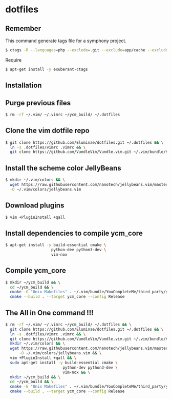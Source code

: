 # dotfiles

Remember
------------

This command generate tags file for a symphony project.

``` sh
$ ctags -R --languages=php --exclude=.git --exclude=app/cache --exclude=composer.phar --exclude='*Test.php' .
```

Require
``` sh
$ apt-get install -y exuberant-ctags
```

Installation
------------

Purge previous files
--------------------

``` sh
$ rm -rf ~/.vim/ ~/.vimrc ~/ycm_build/ ~/.dotfiles
```

Clone the vim dotfile repo
--------------------------

``` sh
$ git clone https://github.com/Eluminae/dotfiles.git ~/.dotfiles && \
  ln -s .dotfiles/vimrc .vimrc && \
  git clone https://github.com/VundleVim/Vundle.vim.git ~/.vim/bundle/Vundle.vim
```

Install the scheme color JellyBeans
-----------------------------------

``` sh
$ mkdir ~/.vim/colors && \
  wget https://raw.githubusercontent.com/nanotech/jellybeans.vim/master/colors/jellybeans.vim \
  -O ~/.vim/colors/jellybeans.vim
```

Download plugins
----------------
``` sh
$ vim +PluginInstall +qall
```

Install dependencies to compile ycm_core
----------------------------------------

``` sh
$ apt-get install -y build-essential cmake \
                    python-dev python3-dev \
                    vim-nox
```

Compile ycm_core
----------------

``` sh
$ mkdir ~/ycm_build && \
  cd ~/ycm_build && \
  cmake -G "Unix Makefiles" . ~/.vim/bundle/YouCompleteMe/third_party/ycmd/cpp && \
  cmake --build . --target ycm_core --config Release
```

The All in One command !!!
--------------------------

``` sh
$ rm -rf ~/.vim/ ~/.vimrc ~/ycm_build/ ~/.dotfiles && \
  git clone https://github.com/Eluminae/dotfiles.git ~/.dotfiles && \
  ln -s .dotfiles/vimrc .vimrc && \
  git clone https://github.com/VundleVim/Vundle.vim.git ~/.vim/bundle/Vundle.vim && \
  mkdir ~/.vim/colors && \
  wget https://raw.githubusercontent.com/nanotech/jellybeans.vim/master/colors/jellybeans.vim \
      -O ~/.vim/colors/jellybeans.vim && \
  vim +PluginInstall +qall && \
  sudo apt-get install -y build-essential cmake \
                         python-dev python3-dev \
                         vim-nox && \
  mkdir ~/ycm_build && \
  cd ~/ycm_build && \
  cmake -G "Unix Makefiles" . ~/.vim/bundle/YouCompleteMe/third_party/ycmd/cpp && \
  cmake --build . --target ycm_core --config Release
```

